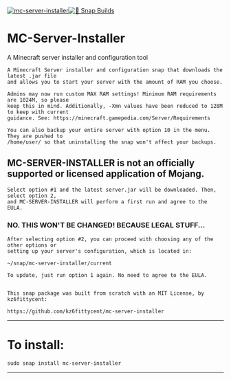 [![mc-server-installer](https://snapcraft.io//mc-server-installer/badge.svg)](https://snapcraft.io/mc-server-installer)[![🧪 Snap Builds](https://github.com/kz6fittycent/mc-server-installer/workflows/%F0%9F%A7%AA%20Snap%20Builds/badge.svg)](https://github.com/kz6fittycent/mc-server-installer/actions?query=workflow:"🧪+Snap+Builds")

# MC-Server-Installer
A Minecraft server installer and configuration tool

    A Minecraft Server installer and configuration snap that downloads the latest .jar file 
    and allows you to start your server with the amount of RAM you choose. 
    
    Admins may now run custom MAX RAM settings! Minimum RAM requirements are 1024M, so please
    keep this in mind. Additionally, -Xmn values have been reduced to 128M to keep with current
    guidance. See: https://minecraft.gamepedia.com/Server/Requirements 
    
    You can also backup your entire server with option 10 in the menu. They are pushed to
    /home/user/ so that uninstalling the snap won't affect your backups. 

## MC-SERVER-INSTALLER is not an officially supported or licensed application of Mojang.

    Select option #1 and the latest server.jar will be downloaded. Then, select option 2,
    and MC-SERVER-INSTALLER will perform a first run and agree to the EULA.

### NO. THIS WON'T BE CHANGED! BECAUSE LEGAL STUFF...

    After selecting option #2, you can proceed with choosing any of the other options or
    setting up your server's configuration, which is located in:

 ```
 ~/snap/mc-server-installer/current
 ```
    To update, just run option 1 again. No need to agree to the EULA. 


    This snap package was built from scratch with an MIT License, by kz6fittycent:
 
    https://github.com/kz6fittycent/mc-server-installer
 
------------------------------------------------------------------

# To install:
`sudo snap install mc-server-installer`

-------------------------------------------------------------------
